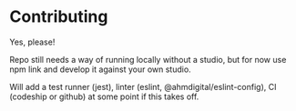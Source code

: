 # Contributing

Yes, please!

Repo still needs a way of running locally without a studio, but for now use npm link and develop it against your own studio.

Will add a test runner (jest), linter (eslint, @ahmdigital/eslint-config), CI (codeship or github) at some point if this takes off.
